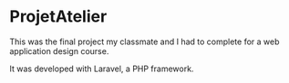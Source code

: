 # ProjetAtelier

This was the final project my classmate and I had to complete for a web application design course. 

It was developed with Laravel, a PHP framework.
